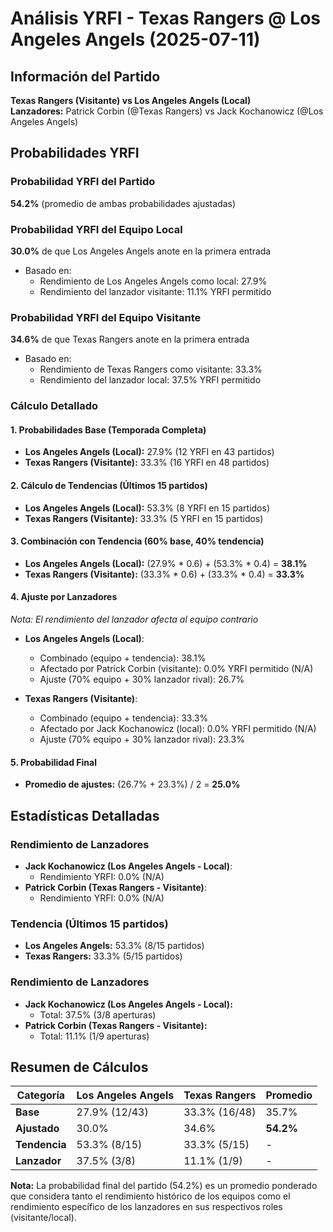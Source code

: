 # Análisis YRFI - Texas Rangers @ Los Angeles Angels (2025-07-11)

## Información del Partido
**Texas Rangers (Visitante) vs Los Angeles Angels (Local)**  
**Lanzadores:** Patrick Corbin (@Texas Rangers) vs Jack Kochanowicz (@Los Angeles Angels)

## Probabilidades YRFI

### Probabilidad YRFI del Partido
**54.2%** (promedio de ambas probabilidades ajustadas)

### Probabilidad YRFI del Equipo Local
**30.0%** de que Los Angeles Angels anote en la primera entrada
- Basado en:
  - Rendimiento de Los Angeles Angels como local: 27.9%
  - Rendimiento del lanzador visitante: 11.1% YRFI permitido

### Probabilidad YRFI del Equipo Visitante
**34.6%** de que Texas Rangers anote en la primera entrada
- Basado en:
  - Rendimiento de Texas Rangers como visitante: 33.3%
  - Rendimiento del lanzador local: 37.5% YRFI permitido

### Cálculo Detallado

#### 1. Probabilidades Base (Temporada Completa)
- **Los Angeles Angels (Local):** 27.9% (12 YRFI en 43 partidos)
- **Texas Rangers (Visitante):** 33.3% (16 YRFI en 48 partidos)

#### 2. Cálculo de Tendencias (Últimos 15 partidos)
- **Los Angeles Angels (Local):** 53.3% (8 YRFI en 15 partidos)
- **Texas Rangers (Visitante):** 33.3% (5 YRFI en 15 partidos)

#### 3. Combinación con Tendencia (60% base, 40% tendencia)
- **Los Angeles Angels (Local):** (27.9% * 0.6) + (53.3% * 0.4) = **38.1%**
- **Texas Rangers (Visitante):** (33.3% * 0.6) + (33.3% * 0.4) = **33.3%**

#### 4. Ajuste por Lanzadores
*Nota: El rendimiento del lanzador afecta al equipo contrario*

- **Los Angeles Angels (Local)**:
  - Combinado (equipo + tendencia): 38.1%
  - Afectado por Patrick Corbin (visitante): 0.0% YRFI permitido (N/A)
  - Ajuste (70% equipo + 30% lanzador rival): 26.7%

- **Texas Rangers (Visitante)**:
  - Combinado (equipo + tendencia): 33.3%
  - Afectado por Jack Kochanowicz (local): 0.0% YRFI permitido (N/A)
  - Ajuste (70% equipo + 30% lanzador rival): 23.3%

#### 5. Probabilidad Final
- **Promedio de ajustes:** (26.7% + 23.3%) / 2 = **25.0%**

## Estadísticas Detalladas


### Rendimiento de Lanzadores
- **Jack Kochanowicz (Los Angeles Angels - Local)**:
  - Rendimiento YRFI: 0.0% (N/A)
- **Patrick Corbin (Texas Rangers - Visitante)**:
  - Rendimiento YRFI: 0.0% (N/A)
### Tendencia (Últimos 15 partidos)
- **Los Angeles Angels:** 53.3% (8/15 partidos)
- **Texas Rangers:** 33.3% (5/15 partidos)

### Rendimiento de Lanzadores
- **Jack Kochanowicz (Los Angeles Angels - Local):**
  - Total: 37.5% (3/8 aperturas)
- **Patrick Corbin (Texas Rangers - Visitante):**
  - Total: 11.1% (1/9 aperturas)

## Resumen de Cálculos
| Categoría | Los Angeles Angels   | Texas Rangers        | Promedio |
|-----------|----------------------|----------------------|----------|
| **Base** | 27.9% (12/43) | 33.3% (16/48) | 35.7% |
| **Ajustado** | 30.0% | 34.6% | **54.2%** |
| **Tendencia** | 53.3% (8/15) | 33.3% (5/15) | - |
| **Lanzador** | 37.5% (3/8) | 11.1% (1/9) | - |

**Nota:** La probabilidad final del partido (54.2%) es un promedio ponderado que considera tanto el rendimiento histórico de los equipos como el rendimiento específico de los lanzadores en sus respectivos roles (visitante/local).